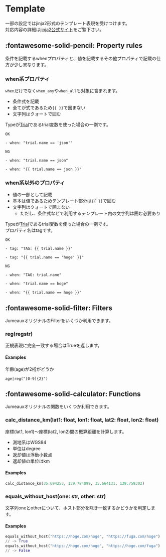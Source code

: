 Template
========

一部の設定ではjinja2形式のテンプレート表現を受けつけます。  
対応内容の詳細は[jinja2公式サイト](http://jinja.pocoo.org/docs/2.10/templates/)をご覧下さい。


:fontawesome-solid-pencil: Property rules
--------------------------

条件を記載するwhenプロパティと、値を記載するその他プロパティで記載の仕方が少し異なります。


### when系プロパティ

`when`だけでなく`when_any`や`when_all`も対象に含まれます。

* 条件式を記載
* 全てが式であるため`{{ }}`で囲まない
* 文字列はクォートで囲む

Typeが[Trial][trial]であるtrial変数を使った場合の一例です。

`OK`

```
- when: "trial.name == 'json'"
```

`NG`

```
- when: "trial.name == json"
```

```
- when: "{{ trial.name == json }}"
```


### when系以外のプロパティ

* 値の一部として記載
* 基本は値であるためテンプレート部分は`{{ }}`で囲む
* 文字列はクォートで囲まない
    * ただし、条件式などで利用するテンプレート内の文字列は囲む必要あり

Typeが[Trial][trial]であるtrial変数を使った場合の一例です。  
プロパティ名はtagです。

`OK`

```
- tag: "TAG: {{ trial.name }}"
```

```
- tag: "{{ trial.name == 'hoge' }}"
```

`NG`

```
- when: "TAG: trial.name"
```

```
- when: "trial.name == hoge"
```

```
- when: "{{ trial.name == hoge }}"
```


:fontawesome-solid-filter: Filters
-------------------

JumeauxオリジナルのFilterをいくつか利用できます。


### reg(regstr)

正規表現に完全一致する場合はTrueを返します。

#### Examples

年齢(age)が2桁がどうか

`age|reg("[0-9]{2}")`


:fontawesome-solid-calculator: Functions
-------------------------

Jumeauxオリジナルの関数をいくつか利用できます。


### calc_distance_km(lat1: float, lon1: float, lat2: float, lon2: float)

座標(lat1, lon1)～座標(lat2, lon2)間の概算距離を計算します。

* 測地系はWGS84
* 単位はdegree
* 返却値は浮動小数点
* 返却値の単位はkm

#### Examples

```python
calc_distance_km(35.694253, 139.784099, 35.664131, 139.759302)
```

### equals_without_host(one: str, other: str)

文字列oneとotherについて、ホスト部分を除き一致するかどうかを判定します。

#### Examples

```python
equals_without_host("https://hoge.com/hoge", "https://fuga.com/hoge")
// -> True
equals_without_host("https://hoge.com/hoge", "https://hoge.com/fuga")
// -> False
```

[trial]: ./models/trial.md

